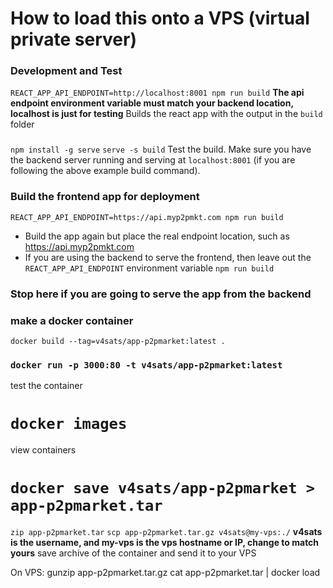# How to load this onto a VPS (virtual private server)

### Development and Test
 `REACT_APP_API_ENDPOINT=http://localhost:8001 npm run build`
**The api endpoint environment variable must match your backend location, localhost is just for testing**
Builds the react app with the output in the `build` folder

###
`npm install -g serve`
`serve -s build`
Test the build. Make sure you have the backend server running and serving at `localhost:8001` (if you are following the above example build command).


### Build the frontend app for deployment
`REACT_APP_API_ENDPOINT=https://api.myp2pmkt.com npm run build`
- Build the app again but place the real endpoint location, such as https://api.myp2pmkt.com
- If you are using the backend to serve the frontend, then leave out the `REACT_APP_API_ENDPOINT` environment variable
`npm run build`


### Stop here if you are going to serve the app from the backend

### make a docker container
`docker build --tag=v4sats/app-p2pmarket:latest .`


### `docker run -p 3000:80 -t v4sats/app-p2pmarket:latest`
test the container

# `docker images`
view containers

# `docker save v4sats/app-p2pmarket > app-p2pmarket.tar`
  `zip app-p2pmarket.tar`
  `scp app-p2pmarket.tar.gz v4sats@my-vps:./`
**v4sats is the username, and my-vps is the vps hostname or IP, change to match yours**
save archive of the container and send it to your VPS

On VPS:
gunzip app-p2pmarket.tar.gz
cat app-p2pmarket.tar | docker load
